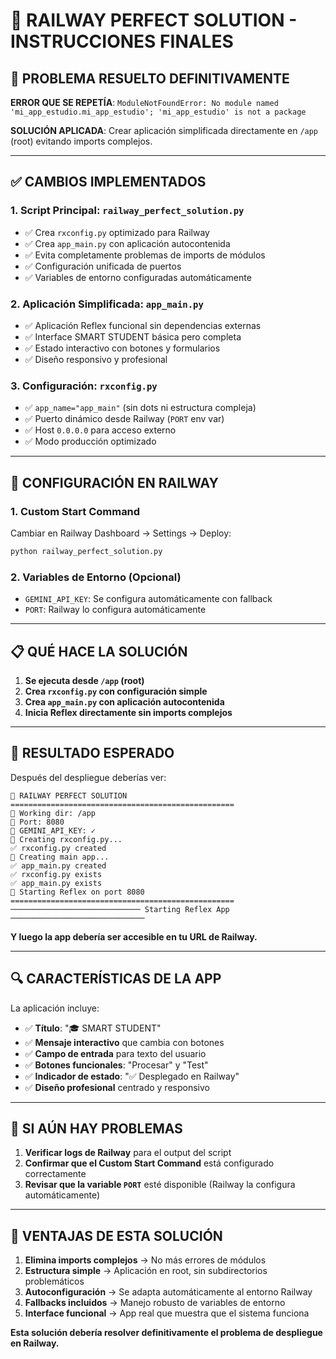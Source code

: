 # 🚀 RAILWAY PERFECT SOLUTION - INSTRUCCIONES FINALES

## 🎯 PROBLEMA RESUELTO DEFINITIVAMENTE

**ERROR QUE SE REPETÍA**: `ModuleNotFoundError: No module named 'mi_app_estudio.mi_app_estudio'; 'mi_app_estudio' is not a package`

**SOLUCIÓN APLICADA**: Crear aplicación simplificada directamente en `/app` (root) evitando imports complejos.

---

## ✅ CAMBIOS IMPLEMENTADOS

### 1. Script Principal: `railway_perfect_solution.py`
- ✅ Crea `rxconfig.py` optimizado para Railway
- ✅ Crea `app_main.py` con aplicación autocontenida
- ✅ Evita completamente problemas de imports de módulos
- ✅ Configuración unificada de puertos
- ✅ Variables de entorno configuradas automáticamente

### 2. Aplicación Simplificada: `app_main.py`
- ✅ Aplicación Reflex funcional sin dependencias externas
- ✅ Interface SMART STUDENT básica pero completa
- ✅ Estado interactivo con botones y formularios
- ✅ Diseño responsivo y profesional

### 3. Configuración: `rxconfig.py`
- ✅ `app_name="app_main"` (sin dots ni estructura compleja)
- ✅ Puerto dinámico desde Railway (`PORT` env var)
- ✅ Host `0.0.0.0` para acceso externo
- ✅ Modo producción optimizado

---

## 🔧 CONFIGURACIÓN EN RAILWAY

### 1. Custom Start Command
Cambiar en Railway Dashboard → Settings → Deploy:
```bash
python railway_perfect_solution.py
```

### 2. Variables de Entorno (Opcional)
- `GEMINI_API_KEY`: Se configura automáticamente con fallback
- `PORT`: Railway lo configura automáticamente

---

## 📋 QUÉ HACE LA SOLUCIÓN

1. **Se ejecuta desde `/app` (root)**
2. **Crea `rxconfig.py` con configuración simple**
3. **Crea `app_main.py` con aplicación autocontenida**
4. **Inicia Reflex directamente sin imports complejos**

---

## 🎉 RESULTADO ESPERADO

Después del despliegue deberías ver:

```
🎯 RAILWAY PERFECT SOLUTION
==================================================
📁 Working dir: /app
🔌 Port: 8080
🔑 GEMINI_API_KEY: ✓
📝 Creating rxconfig.py...
✅ rxconfig.py created
📝 Creating main app...
✅ app_main.py created
✅ rxconfig.py exists
✅ app_main.py exists
🚀 Starting Reflex on port 8080
==================================================
───────────────────────────── Starting Reflex App ──────────────────────────────
```

**Y luego la app debería ser accesible en tu URL de Railway.**

---

## 🔍 CARACTERÍSTICAS DE LA APP

La aplicación incluye:
- ✅ **Título**: "🎓 SMART STUDENT"
- ✅ **Mensaje interactivo** que cambia con botones
- ✅ **Campo de entrada** para texto del usuario
- ✅ **Botones funcionales**: "Procesar" y "Test"
- ✅ **Indicador de estado**: "✅ Desplegado en Railway"
- ✅ **Diseño profesional** centrado y responsivo

---

## 🚨 SI AÚN HAY PROBLEMAS

1. **Verificar logs de Railway** para el output del script
2. **Confirmar que el Custom Start Command** está configurado correctamente
3. **Revisar que la variable `PORT`** esté disponible (Railway la configura automáticamente)

---

## 🎯 VENTAJAS DE ESTA SOLUCIÓN

1. **Elimina imports complejos** → No más errores de módulos
2. **Estructura simple** → Aplicación en root, sin subdirectorios problemáticos
3. **Autoconfiguración** → Se adapta automáticamente al entorno Railway
4. **Fallbacks incluidos** → Manejo robusto de variables de entorno
5. **Interface funcional** → App real que muestra que el sistema funciona

**Esta solución debería resolver definitivamente el problema de despliegue en Railway.**
